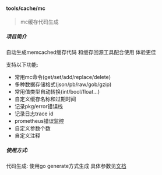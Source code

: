 
#### tools/cache/mc

> mc缓存代码生成

##### 项目简介

自动生成memcached缓存代码 和缓存回源工具配合使用 体验更佳

支持以下功能:

- 常用mc命令(get/set/add/replace/delete)
- 多种数据存储格式(json/pb/raw/gob/gzip)
- 常用值类型自动转换(int/bool/float...)
- 自定义缓存名称和过期时间
- 记录pkg/error错误栈
- 记录日志trace id
- prometheus错误监控
- 自定义参数个数
- 自定义注释

##### 使用方式:

代码生成: 使用go generate方式生成 具体参数见[文档](http://info.bilibili.co/pages/viewpage.action?pageId=8471941)